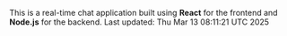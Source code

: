 This is a real-time chat application built using **React** for the frontend and **Node.js** for the backend.
Last updated: Thu Mar 13 08:11:21 UTC 2025
